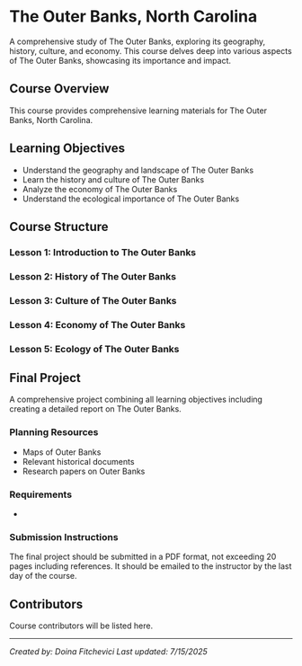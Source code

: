 # The Outer Banks, North Carolina

A comprehensive study of The Outer Banks, exploring its geography, history, culture, and economy. This course delves deep into various aspects of The Outer Banks, showcasing its importance and impact.

## Course Overview

This course provides comprehensive learning materials for The Outer Banks, North Carolina.

## Learning Objectives

- Understand the geography and landscape of The Outer Banks
- Learn the history and culture of The Outer Banks
- Analyze the economy of The Outer Banks
- Understand the ecological importance of The Outer Banks

## Course Structure

### Lesson 1: Introduction to The Outer Banks
### Lesson 2: History of The Outer Banks
### Lesson 3: Culture of The Outer Banks
### Lesson 4: Economy of The Outer Banks
### Lesson 5: Ecology of The Outer Banks

## Final Project

A comprehensive project combining all learning objectives including creating a detailed report on The Outer Banks.

### Planning Resources

- Maps of Outer Banks
- Relevant historical documents
- Research papers on Outer Banks

### Requirements

- 

### Submission Instructions

The final project should be submitted in a PDF format, not exceeding 20 pages including references. It should be emailed to the instructor by the last day of the course.

## Contributors

Course contributors will be listed here.

---

*Created by: Doina Fitchevici*
*Last updated: 7/15/2025*